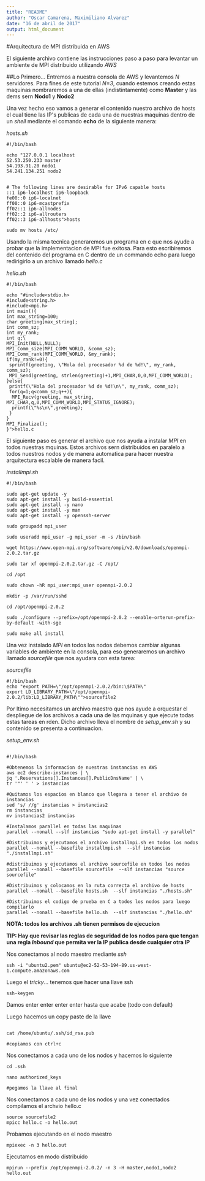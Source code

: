 ```yaml
---
title: "README"
author: "Oscar Camarena, Maximiliano Alvarez"
date: "16 de abril de 2017"
output: html_document
---
```


#Arquitectura de MPI distribuida en AWS

El siguiente archivo contiene las instrucciones paso a paso para levantar un ambiente de MPI distribuido utilizando *AWS*

##Lo Primero...
Entremos a nuestra consola de AWS y levantemos *N* servidores. Para fines de este tutorial *N=3*, cuando estemos creando estas maquinas nombraremos a una de ellas (indistintamente) como **Master** y las dems sern **Nodo1** y **Nodo2**

Una vez hecho eso vamos a generar el contenido nuestro archivo de hosts el cual tiene las IP's publicas de cada una de nuestras maquinas dentro de un *shell* mediante el comando **echo** de la siguiente manera:

*hosts.sh*

```{engine='bash' eval=FALSE}
#!/bin/bash

echo "127.0.0.1 localhost
52.53.250.233 master
54.193.91.20 nodo1
54.241.134.251 nodo2


# The following lines are desirable for IPv6 capable hosts
::1 ip6-localhost ip6-loopback
fe00::0 ip6-localnet
ff00::0 ip6-mcastprefix
ff02::1 ip6-allnodes
ff02::2 ip6-allrouters
ff02::3 ip6-allhosts">hosts

sudo mv hosts /etc/
```


Usando la misma tecnica generaremos un programa en c que nos ayude a probar que la implementacion de MPI fue exitosa. Para esto escribiremos del contenido del programa en C dentro de un commando echo para luego redirigirlo a un archivo llamado *hello.c*

*hello.sh*

```{engine='bash' eval=FALSE}
#!/bin/bash

echo "#include<stdio.h>
#include<string.h>
#include<mpi.h>
int main(){
int max_string=100;
char greeting[max_string];
int comm_sz;
int my_rank;
int q;\
MPI_Init(NULL,NULL);
MPI_Comm_size(MPI_COMM_WORLD, &comm_sz);
MPI_Comm_rank(MPI_COMM_WORLD, &my_rank);
if(my_rank!=0){
 sprintf(greeting, \"Hola del procesador %d de %d!\", my_rank, comm_sz);
 MPI_Send(greeting, strlen(greeting)+1,MPI_CHAR,0,0,MPI_COMM_WORLD);
}else{
 printf(\"Hola del procesador %d de %d!\n\", my_rank, comm_sz);
 for(q=1;q<comm_sz;q++){
  MPI_Recv(greeting, max_string, MPI_CHAR,q,0,MPI_COMM_WORLD,MPI_STATUS_IGNORE);
  printf(\"%s\n\",greeting);
 }
}
MPI_Finalize();
}">hello.c

```

El siguiente paso es generar el archivo que nos ayuda a instalar *MPI* en todos nuestras mquinas. Estos archivos sern distribuidos en paralelo a todos nuestros nodos y de manera automatica para hacer nuestra arquitectura escalable de manera facil.

*installmpi.sh*

```{engine='bash' eval=FALSE}
#!/bin/bash

sudo apt-get update -y
sudo apt-get install -y build-essential
sudo apt-get install -y nano
sudo apt-get install -y man
sudo apt-get install -y openssh-server

sudo groupadd mpi_user

sudo useradd mpi_user -g mpi_user -m -s /bin/bash

wget https://www.open-mpi.org/software/ompi/v2.0/downloads/openmpi-2.0.2.tar.gz

sudo tar xf openmpi-2.0.2.tar.gz -C /opt/

cd /opt

sudo chown -hR mpi_user:mpi_user openmpi-2.0.2

mkdir -p /var/run/sshd

cd /opt/openmpi-2.0.2

sudo ./configure --prefix=/opt/openmpi-2.0.2 --enable-orterun-prefix-by-default -with-sge

sudo make all install

```

Una vez instalado *MPI* en todos los nodos debemos cambiar algunas variables de ambiente en la consola, para eso generaremos un archivo llamado *sourcefile* que nos ayudara con esta tarea:

*sourcefile*
```{engine='bash' eval=FALSE}
#!/bin/bash
echo "export PATH=\"/opt/openmpi-2.0.2/bin:\$PATH\"
export LD_LIBRARY_PATH=\"/opt/openmpi-2.0.2/lib:LD_LIBRARY_PATH\"">sourcefile2
```

Por ltimo necesitamos un archivo maestro que nos ayude a orquestar el despliegue de los archivos a cada una de las mquinas y que ejecute todas estas tareas en rden. Dicho archivo lleva el nombre de *setup_env.sh* y su contenido se presenta a continuacion.

*setup_env.sh*

```{engine='bash' eval=FALSE}

#!/bin/bash 

#Obtenemos la informacion de nuestras instancias en AWS
aws ec2 describe-instances | \
jq '.Reservations[].Instances[].PublicDnsName' | \
tr '"' ' ' > instancias

#Quitamos los espacios en blanco que llegara a tener el archivo de instancias
sed 's/ //g' instancias > instancias2
rm instancias
mv instancias2 instancias

#Instalamos parallel en todas las maquinas
parallel --nonall --slf instancias "sudo apt-get install -y parallel"

#Distribuimos y ejecutamos el archivo installmpi.sh en todos los nodos
parallel --nonall --basefile installmpi.sh  --slf instancias "./installmpi.sh"

#distribuimos y ejecutamos el archivo sourcefile en todos los nodos
parallel --nonall --basefile sourcefile  --slf instancias "source sourcefile"

#Distribuimos y colocamos en la ruta correcta el archivo de hosts
parallel --nonall --basefile hosts.sh  --slf instancias "./hosts.sh"

#Distribuimos el codigo de prueba en C a todos los nodos para luego compilarlo
parallel --nonall --basefile hello.sh  --slf instancias "./hello.sh"

```

**NOTA: todos los archivos .sh tienen permisos de ejecucion**

**TIP: Hay que revisar las reglas de seguridad de los nodos para que tengan una regla *Inbound* que permita ver la IP publica desde cualquier otra IP**

Nos conectamos al nodo maestro mediante *ssh*


```{engine='bash' eval=FALSE}
ssh -i "ubuntu2.pem" ubuntu@ec2-52-53-194-89.us-west-1.compute.amazonaws.com

```

Luego el *tricky*... tenemos que hacer una llave ssh

```{engine='bash' eval=FALSE}
ssh-keygen
```

Damos enter enter enter enter hasta que acabe (todo con default)

Luego hacemos un copy paste de la llave

```{engine='bash' eval=FALSE}

cat /home/ubuntu/.ssh/id_rsa.pub

#copiamos con ctrl+c

```

Nos conectamos a cada uno de los nodos y hacemos lo siguiente

```{engine='bash' eval=FALSE}
cd .ssh

nano authorized_keys

#pegamos la llave al final
```

Nos conectamos a cada uno de los nodos y una vez conectados compilamos el archvio hello.c

```{engine='bash' eval=FALSE}
source sourcefile2
mpicc hello.c -o hello.out
```

Probamos ejecutando en el nodo maestro

```{engine='bash' eval=FALSE}
mpiexec -n 3 hello.out
```

Ejecutamos en modo distribuido
```{engine='bash' eval=FALSE}
mpirun --prefix /opt/openmpi-2.0.2/ -n 3 -H master,nodo1,nodo2 hello.out
```


